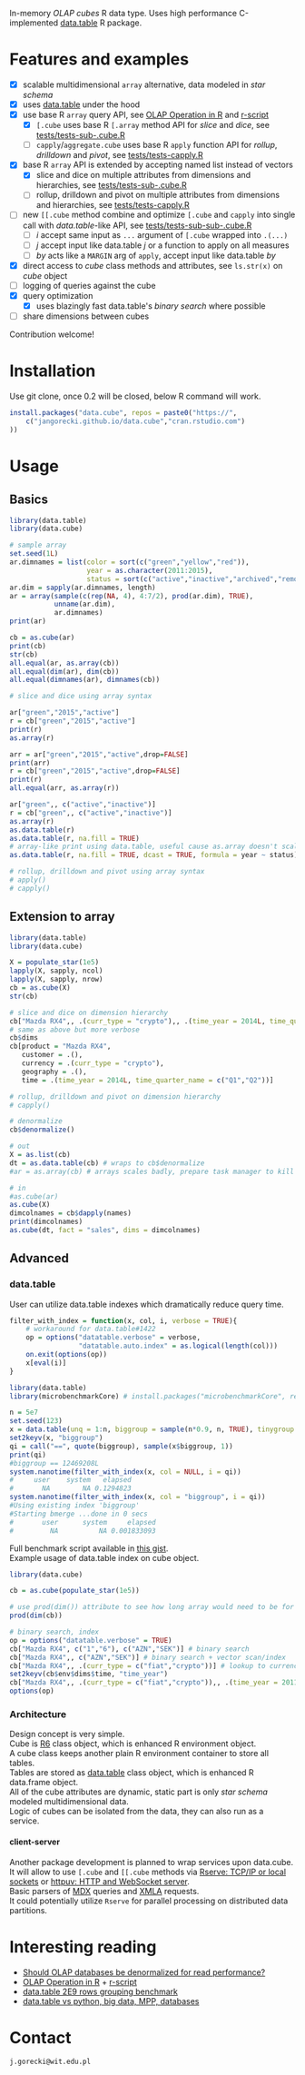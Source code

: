 
In-memory *OLAP cubes* R data type. Uses high performance C-implemented [data.table](https://github.com/Rdatatable/data.table) R package.  

# Features and examples

- [x] scalable multidimensional `array` alternative, data modeled in *star schema*
- [x] uses [data.table](https://github.com/Rdatatable/data.table) under the hood
- [x] use base R `array` query API, see [OLAP Operation in R](https://dzone.com/articles/olap-operation-r) and [r-script](https://gist.github.com/jangorecki/4aa6218b6011360338f2)
  - [x] `[.cube` uses base R `[.array` method API for *slice* and *dice*, see [tests/tests-sub-.cube.R](tests/tests-sub-.cube.R)
  - [ ] `capply`/`aggregate.cube` uses base R `apply` function API for *rollup*, *drilldown* and *pivot*, see [tests/tests-capply.R](tests/tests-capply.R)
- [x] base R `array` API is extended by accepting named list instead of vectors
  - [x] slice and dice on multiple attributes from dimensions and hierarchies, see [tests/tests-sub-.cube.R](tests/tests-sub-.cube.R)
  - [ ] rollup, drilldown and pivot on multiple attributes from dimensions and hierarchies, see [tests/tests-capply.R](tests/tests-capply.R)
- [ ] new `[[.cube` method combine and optimize `[.cube` and `capply` into single call with *data.table*-like API, see [tests/tests-sub-sub-.cube.R](tests/tests-sub-sub-.cube.R)
  - [ ] *i* accept same input as `...` argument of `[.cube` wrapped into `.(...)`
  - [ ] *j* accept input like data.table *j* or a function to apply on all measures
  - [ ] *by* acts like a `MARGIN` arg of `apply`, accept input like data.table *by*
- [x] direct access to *cube* class methods and attributes, see `ls.str(x)` on *cube* object
- [ ] logging of queries against the cube
- [x] query optimization
  - [x] uses blazingly fast data.table's *binary search* where possible
- [ ] share dimensions between cubes

Contribution welcome!  

# Installation

Use git clone, once 0.2 will be closed, below R command will work.  

```r
install.packages("data.cube", repos = paste0("https://",
    c("jangorecki.github.io/data.cube","cran.rstudio.com")
))
```

# Usage

## Basics

```r
library(data.table)
library(data.cube)

# sample array
set.seed(1L)
ar.dimnames = list(color = sort(c("green","yellow","red")), 
                   year = as.character(2011:2015), 
                   status = sort(c("active","inactive","archived","removed")))
ar.dim = sapply(ar.dimnames, length)
ar = array(sample(c(rep(NA, 4), 4:7/2), prod(ar.dim), TRUE), 
           unname(ar.dim),
           ar.dimnames)
print(ar)

cb = as.cube(ar)
print(cb)
str(cb)
all.equal(ar, as.array(cb))
all.equal(dim(ar), dim(cb))
all.equal(dimnames(ar), dimnames(cb))

# slice and dice using array syntax

ar["green","2015","active"]
r = cb["green","2015","active"]
print(r)
as.array(r)

arr = ar["green","2015","active",drop=FALSE]
print(arr)
r = cb["green","2015","active",drop=FALSE]
print(r)
all.equal(arr, as.array(r))

ar["green",, c("active","inactive")]
r = cb["green",, c("active","inactive")]
as.array(r)
as.data.table(r)
as.data.table(r, na.fill = TRUE)
# array-like print using data.table, useful cause as.array doesn't scale
as.data.table(r, na.fill = TRUE, dcast = TRUE, formula = year ~ status)

# rollup, drilldown and pivot using array syntax
# apply()
# capply()
```

## Extension to array

```r
library(data.table)
library(data.cube)

X = populate_star(1e5)
lapply(X, sapply, ncol)
lapply(X, sapply, nrow)
cb = as.cube(X)
str(cb)

# slice and dice on dimension hierarchy
cb["Mazda RX4",, .(curr_type = "crypto"),, .(time_year = 2014L, time_quarter_name = c("Q1","Q2"))]
# same as above but more verbose
cb$dims
cb[product = "Mazda RX4",
   customer = .(),
   currency = .(curr_type = "crypto"),
   geography = .(),
   time = .(time_year = 2014L, time_quarter_name = c("Q1","Q2"))]

# rollup, drilldown and pivot on dimension hierarchy
# capply()

# denormalize
cb$denormalize()

# out
X = as.list(cb)
dt = as.data.table(cb) # wraps to cb$denormalize
#ar = as.array(cb) # arrays scales badly, prepare task manager to kill R

# in
#as.cube(ar)
as.cube(X)
dimcolnames = cb$dapply(names)
print(dimcolnames)
as.cube(dt, fact = "sales", dims = dimcolnames)
```

## Advanced

### data.table

User can utilize data.table indexes which dramatically reduce query time.  

```r
filter_with_index = function(x, col, i, verbose = TRUE){
    # workaround for data.table#1422
    op = options("datatable.verbose" = verbose,
                 "datatable.auto.index" = as.logical(length(col)))
    on.exit(options(op))
    x[eval(i)]
}

library(data.table)
library(microbenchmarkCore) # install.packages("microbenchmarkCore", repos="https://olafmersmann.github.io/drat")

n = 5e7
set.seed(123)
x = data.table(unq = 1:n, biggroup = sample(n*0.9, n, TRUE), tinygroup = sample(1e3, n, TRUE))
set2keyv(x, "biggroup")
qi = call("==", quote(biggroup), sample(x$biggroup, 1))
print(qi)
#biggroup == 12469208L
system.nanotime(filter_with_index(x, col = NULL, i = qi))
#     user    system   elapsed 
#       NA        NA 0.1294823
system.nanotime(filter_with_index(x, col = "biggroup", i = qi))
#Using existing index 'biggroup'
#Starting bmerge ...done in 0 secs
#       user      system     elapsed 
#         NA          NA 0.001833093 
```

Full benchmark script available in [this gist](https://gist.github.com/jangorecki/e381c8783a210a89ae47).  
Example usage of data.table index on cube object.  

```r
library(data.cube)

cb = as.cube(populate_star(1e5))

# use prod(dim()) attribute to see how long array would need to be for single measure
prod(dim(cb))

# binary search, index
op = options("datatable.verbose" = TRUE)
cb["Mazda RX4", c("1","6"), c("AZN","SEK")] # binary search
cb["Mazda RX4",, c("AZN","SEK")] # binary search + vector scan/index
cb["Mazda RX4",, .(curr_type = c("fiat","crypto"))] # lookup to currency hierarchy
set2keyv(cb$env$dims$time, "time_year")
cb["Mazda RX4",, .(curr_type = c("fiat","crypto")),, .(time_year = 2011:2012)]
options(op)
```

### Architecture

Design concept is very simple.  
Cube is [R6](https://github.com/wch/R6) class object, which is enhanced R environment object.  
A cube class keeps another plain R environment container to store all tables.  
Tables are stored as [data.table](https://github.com/Rdatatable/data.table) class object, which is enhanced R data.frame object.  
All of the cube attributes are dynamic, static part is only *star schema* modeled multidimensional data.  
Logic of cubes can be isolated from the data, they can also run as a service.  

#### client-server

Another package development is planned to wrap services upon data.cube.  
It will allow to use `[.cube` and `[[.cube` methods via [Rserve: TCP/IP or local sockets](https://github.com/s-u/Rserve) or [httpuv: HTTP and WebSocket server](https://github.com/rstudio/httpuv).  
Basic parsers of [MDX](https://en.wikipedia.org/wiki/MultiDimensional_eXpressions) queries and [XMLA](https://en.wikipedia.org/wiki/XML_for_Analysis) requests.  
It could potentially utilize `Rserve` for parallel processing on distributed data partitions.  

# Interesting reading

- [Should OLAP databases be denormalized for read performance?](http://stackoverflow.com/q/4394183/2490497)
- [OLAP Operation in R](https://dzone.com/articles/olap-operation-r) + [r-script](https://gist.github.com/jangorecki/4aa6218b6011360338f2)
- [data.table 2E9 rows grouping benchmark](https://github.com/Rdatatable/data.table/wiki/Benchmarks-%3A-Grouping)
- [data.table vs python, big data, MPP, databases](https://github.com/szilard/benchm-databases)

# Contact

`j.gorecki@wit.edu.pl`
